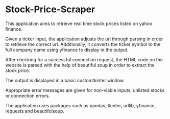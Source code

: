 # Stock-Price-Scraper

This application aims to retrieve real time stock prices listed on yahoo finance. 

Given a ticker input, the application adjusts the url through parsing in order to retrieve the correct url. Additionally, it converts the ticker symbol to the full company name using yfinance to display in the output.

After checking for a successful connection request, the HTML code on the website is parsed with the help of beautiful soup in order to extract the stock price.

The output is displayed in a basic customtkinter window. 

Appropriate error messages are given for non-viable inputs, unlisted stocks or connection errors.

The application uses packages such as pandas, tkinter, urllib, yfinance, requests and beautifulsoup.
